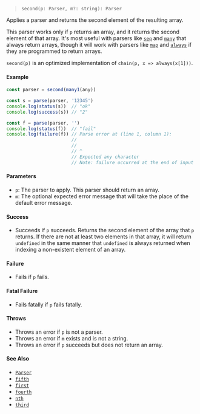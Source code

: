 <!--
 Copyright (c) 2020 Thomas J. Otterson
 
 This software is released under the MIT License.
 https://opensource.org/licenses/MIT
-->

> `second(p: Parser, m?: string): Parser`

Applies a parser and returns the second element of the resulting array.

This parser works only if `p` returns an array, and it returns the second element of that array. It's most useful with parsers like [`seq`](seq.md) and [`many`](many.md) that always return arrays, though it will work with parsers like [`map`](map.md) and [`always`](always.md) if they are programmed to return arrays.

`second(p)` is an optimized implementation of `chain(p, x => always(x[1]))`.

#### Example

```javascript
const parser = second(many1(any))

const s = parse(parser, '12345')
console.log(status(s))  // "ok"
console.log(success(s)) // "2"

const f = parse(parser, '')
console.log(status(f))  // "fail"
console.log(failure(f)) // Parse error at (line 1, column 1):
                        //
                        // 
                        // ^
                        // Expected any character
                        // Note: failure occurred at the end of input
```

#### Parameters

* `p`: The parser to apply. This parser should return an array.
* `m`: The optional expected error message that will take the place of the default error message.

#### Success

* Succeeds if `p` succeeds. Returns the second element of the array that `p` returns. If there are not at least two elements in that array, it will return `undefined` in the same manner that `undefined` is always returned when indexing a non-existent element of an array.

#### Failure

* Fails if `p` fails.

#### Fatal Failure

* Fails fatally if `p` fails fatally.

#### Throws

* Throws an error if `p` is not a parser.
* Throws an error if `m` exists and is not a string.
* Throws an error if `p` succeeds but does not return an array.

#### See Also

* [`Parser`](../types/parser.md)
* [`fifth`](fifth.md)
* [`first`](first.md)
* [`fourth`](fourth.md)
* [`nth`](nth.md)
* [`third`](third.md)